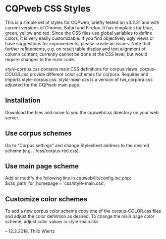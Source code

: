 # CQPweb CSS Styles
This is a simple set of styles for CQPweb, briefly tested on v3.2.31 and with current versions of Chrome, Safari and Firefox. It has templates for blue, green, yellow and red. Since the CSS files use global variables to define colors, it is very easily customizable. If you find objectively ugly views or have suggestions for improvements, please create an issues. Note that further refinements, e.g. on result table display and text alignment of column content, currently cannot be done at the CSS level, but would require changes to the main code.

*style-corpus.css* contains main CSS definitions for corpus views. 
*corpus-COLOR.css* provide different color schemes for corpora. Requires and imports style-corpus.css.
*style-main.css* is a version of twi_corpora.css adjusted for the CQPweb main page.

## Installation
Download the files and move to you the cqpweb/css directory on your web server.

## Use corpus schemes
Go to "Corpus settings" and change Stylesheet address to the desired scheme (e.g. ../css/corpus-red.css).

## Use main page scheme
Add or modify the following line in cqpweb/lib/config.inc.php:
$css_path_for_homepage = 'css/style-main.css';

## Customize color schemes 
To add a new corpus color scheme copy one of the corpus-COLOR.css files and adjust the color definition as desired.
To change the main page color scheme, adjust color values in style-main.css.



– 12.3.2018, Thilo Wiertz
